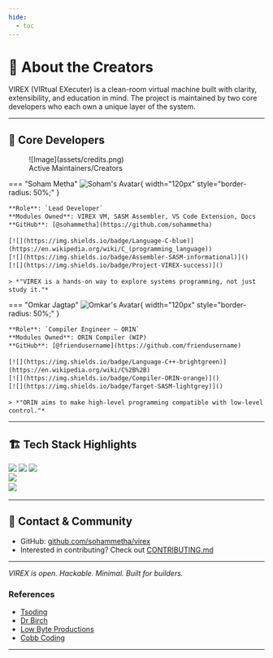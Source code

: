 ```yaml
---
hide:
  - toc
---
```


# 👥 About the Creators

VIREX (VIRtual EXecuter) is a clean-room virtual machine built with clarity, extensibility, and education in mind. The project is maintained by two core developers who each own a unique layer of the system.

---

## 🧠 Core Developers


<figure markdown="span">
  ![Image](assets/credits.png)
  <figcaption>Active Maintainers/Creators</figcaption>
</figure>


=== "Soham Metha"
    ![Soham's Avatar](https://www.gravatar.com/avatar/00000000000000000000000000000000?d=mp&f=y){ width="120px" style="border-radius: 50%;" }

    **Role**: `Lead Developer`  
    **Modules Owned**: VIREX VM, SASM Assembler, VS Code Extension, Docs  
    **GitHub**: [@sohammetha](https://github.com/sohammetha)  

    [![](https://img.shields.io/badge/Language-C-blue)](https://en.wikipedia.org/wiki/C_(programming_language))  
    [![](https://img.shields.io/badge/Assembler-SASM-informational)]()  
    [![](https://img.shields.io/badge/Project-VIREX-success)]()  

    > *"VIREX is a hands-on way to explore systems programming, not just study it."*

=== "Omkar Jagtap"
    ![Omkar's Avatar](https://www.gravatar.com/avatar/00000000000000000000000000000000?d=mp&f=y){ width="120px" style="border-radius: 50%;" }

    **Role**: `Compiler Engineer – ORIN`  
    **Modules Owned**: ORIN Compiler (WIP)  
    **GitHub**: [@friendusername](https://github.com/friendusername)  

    [![](https://img.shields.io/badge/Language-C++-brightgreen)](https://en.wikipedia.org/wiki/C%2B%2B)  
    [![](https://img.shields.io/badge/Compiler-ORIN-orange)]()  
    [![](https://img.shields.io/badge/Target-SASM-lightgrey)]()  

    > *"ORIN aims to make high-level programming compatible with low-level control."*

---

## 🏗️ Tech Stack Highlights

[![](https://img.shields.io/badge/Virtual%20Machine-VIREX-blue)]()  [![](https://img.shields.io/badge/Assembly%20Language-SASM-critical)]()  [![](https://img.shields.io/badge/Compiler-ORIN-orange)]()  
[![](https://img.shields.io/badge/Editor%20Support-VS%20Code-007ACC?logo=visual-studio-code&logoColor=white)]()  
[![](https://img.shields.io/badge/License-GPL3-green)]()

---

## 🤝 Contact & Community

- GitHub: [github.com/sohammetha/virex](https://github.com/sohammetha/virex)
- Interested in contributing? Check out [CONTRIBUTING.md](../CONTRIBUTING.md)

---

_VIREX is open. Hackable. Minimal. Built for builders._



### References

- [Tsoding](https://www.youtube.com/playlist?list=PLpM-Dvs8t0VY73ytTCQqgvgCWttV3m8LM)
- [Dr Birch](https://www.youtube.com/@dr-Jonas-Birch)
- [Low Byte Productions](https://www.youtube.com/playlist?list=PLP29wDx6QmW5DdwpdwHCRJsEubS5NrQ9b)
- [Cobb Coding](https://www.youtube.com/playlist?list=PLRnI_2_ZWhtCxHQ_3zDfW0-RgiWo8ftyj)

---
